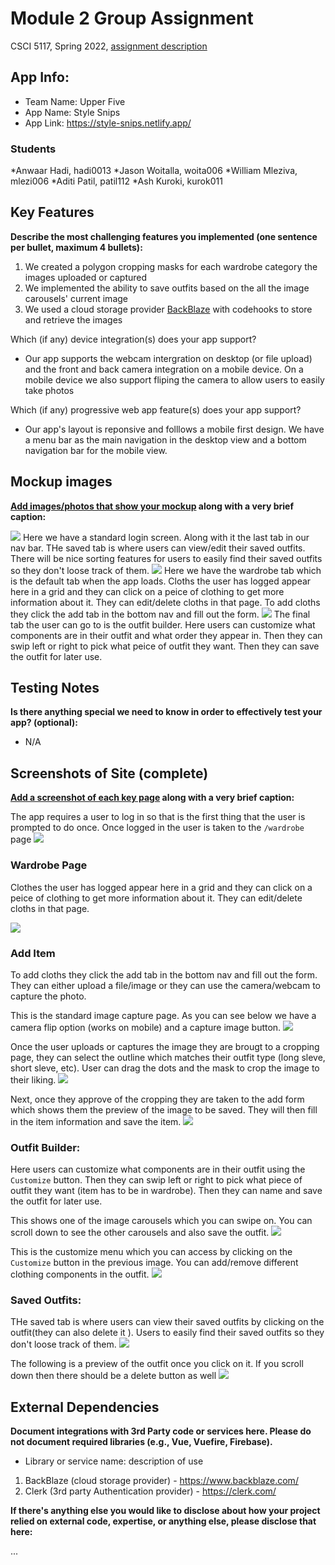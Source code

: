 # Module 2 Group Assignment

CSCI 5117, Spring 2022, [assignment description](https://canvas.umn.edu/courses/355584/pages/project-2)

## App Info:

* Team Name: Upper Five
* App Name: Style Snips
* App Link: https://style-snips.netlify.app/

### Students

*Anwaar Hadi, hadi0013
*Jason Woitalla, woita006
*William Mleziva, mlezi006
*Aditi Patil, patil112
*Ash Kuroki, kurok011

## Key Features

**Describe the most challenging features you implemented
(one sentence per bullet, maximum 4 bullets):**

1. We created a polygon cropping masks for each wardrobe category the images uploaded or captured 
2. We implemented the ability to save outfits based on the all the image carousels' current image
3. We used a cloud storage provider [BackBlaze](https://www.backblaze.com/) with codehooks to store and retrieve the images 

Which (if any) device integration(s) does your app support?

* Our app supports the webcam intergration on desktop (or file upload) and the front and back camera integration on a mobile device. On a mobile device we also support fliping the camera to allow users to easily take photos 

Which (if any) progressive web app feature(s) does your app support?

* Our app's layout is reponsive and folllows a mobile first design. We have a menu bar as the main navigation in the desktop view and a bottom navigation bar for the mobile view.

## Mockup images

**[Add images/photos that show your mockup](https://stackoverflow.com/questions/10189356/how-to-add-screenshot-to-readmes-in-github-repository) along with a very brief caption:**

![](./images/Page1.png)
Here we have a standard login screen. Along with it the last tab in our nav bar. THe saved tab is where users can view/edit their saved outfits. There will be nice sorting features for users to easily find their saved outfits so they don't loose track of them.
![](./images/Page2.png)
Here we have the wardrobe tab which is the default tab when the app loads. Cloths the user has logged appear here in a grid and they can click on a peice of clothing to get more information about it. They can edit/delete cloths in that page. To add cloths they click the add tab in the bottom nav and fill out the form.
![](./images/Page3.png)
The final tab the user can go to is the outfit builder. Here users can customize what components are in their outfit and what order they appear in. Then they can swip left or right to pick what peice of outfit they want. Then they can save the outfit for later use.


## Testing Notes

**Is there anything special we need to know in order to effectively test your app? (optional):**

* N/A 

## Screenshots of Site (complete)

**[Add a screenshot of each key page](https://stackoverflow.com/questions/10189356/how-to-add-screenshot-to-readmes-in-github-repository)
along with a very brief caption:**

The app requires a user to log in so that is the first thing that the user is prompted to do once. Once logged in the user is taken to the `/wardrobe` page
![](./images/login.png)

### Wardrobe Page
Clothes the user has logged appear here in a grid and they can click on a peice of clothing to get more information about it. They can edit/delete cloths in that page. 

![](./images/wardrobe.png)

### Add Item
To add cloths they click the add tab in the bottom nav and fill out the form. They can either upload a file/image or they can use the camera/webcam to capture the photo.

This is the standard image capture page. As you can see below we have a camera flip option (works on mobile) and a capture image button.
![](./images/add_item_image.png) 

Once the user uploads or captures the image they are brougt to a cropping page, they can select the outline which matches their outfit type (long sleve, short sleve, etc). User can drag the dots and the mask to crop the image to their liking.
![](./images/add_item_crop.png) 

Next, once they approve of the cropping they are taken to the add form which shows them the preview of the image to be saved. They will then fill in the item information and save the item.
![](./images/add_item_form.png)

### Outfit Builder:
Here users can customize what components are in their outfit using the `Customize` button. Then they can swip left or right to pick what piece of outfit they want (item has to be in wardrobe). Then they can name and save the outfit for later use.

This shows one of the image carousels which you can swipe on. You can scroll down to see the other carousels and also save the outfit.
![](./images/outfits.png)

This is the customize menu which you can access by clicking on the `Customize` button in the previous image. You can add/remove different clothing components in the outfit.
![](./images/customize.png)

### Saved Outfits:
THe saved tab is where users can view their saved outfits by clicking on the outfit(they can also delete it ). Users to easily find their saved outfits so they don't loose track of them.
![](./images/saved.png) 

The following is a preview of the outfit once you click on it. If you scroll down then there should be a delete button as well
![](./images/outfit_preview.png) 

## External Dependencies

**Document integrations with 3rd Party code or services here.
Please do not document required libraries (e.g., Vue, Vuefire, Firebase).**

* Library or service name: description of use
1. BackBlaze (cloud storage provider) - https://www.backblaze.com/
2. Clerk (3rd party Authentication provider) - https://clerk.com/

**If there's anything else you would like to disclose about how your project
relied on external code, expertise, or anything else, please disclose that
here:**

...
